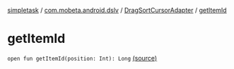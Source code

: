 [simpletask](../../index.md) / [com.mobeta.android.dslv](../index.md) / [DragSortCursorAdapter](index.md) / [getItemId](.)

# getItemId

`open fun getItemId(position: Int): Long` [(source)](https://github.com/mpcjanssen/simpletask-android/blob/master/src/main/java/com/mobeta/android/dslv/DragSortCursorAdapter.java#L96)
